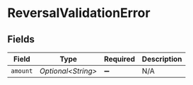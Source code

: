 # ReversalValidationError


## Fields

| Field               | Type                | Required            | Description         |
| ------------------- | ------------------- | ------------------- | ------------------- |
| `amount`            | *Optional\<String>* | :heavy_minus_sign:  | N/A                 |